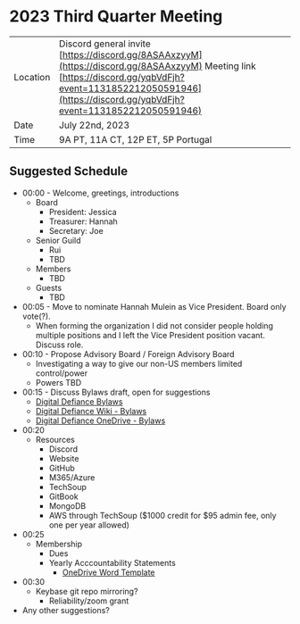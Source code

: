 # 2023 Third Quarter Meeting

|          |            |
|----------|------------|
| Location | Discord general invite [https://discord.gg/8ASAAxzyyM](https://discord.gg/8ASAAxzyyM) Meeting link [https://discord.gg/yqbVdFjh?event=1131852212050591946](https://discord.gg/yqbVdFjh?event=1131852212050591946)|
| Date     | July 22nd, 2023 |
| Time     | 9A PT, 11A CT, 12P ET, 5P Portugal |

## Suggested Schedule

- 00:00 - Welcome, greetings, introductions
  - Board
    - President: Jessica
    - Treasurer: Hannah
    - Secretary: Joe
  - Senior Guild
    - Rui
    - TBD
  - Members
    - TBD
  - Guests
    - TBD
- 00:05 - Move to nominate Hannah Mulein as Vice President. Board only vote(?).
  - When forming the organization I did not consider people holding multiple positions and I left the Vice President position vacant. Discuss role.
- 00:10 - Propose Advisory Board / Foreign Advisory Board
  - Investigating a way to give our non-US members limited control/power
  - Powers TBD 
- 00:15 - Discuss Bylaws draft, open for suggestions
  - [Digital Defiance Bylaws](https://digitaldefiance.org/bylaws)
  - [Digital Defiance Wiki - Bylaws](https://github.com/Digital-Defiance/Digital-Defiance/wiki/Bylaws)
  - [Digital Defiance OneDrive - Bylaws](https://digitaldefiance2-my.sharepoint.com/:w:/g/personal/jessica_digitaldefiance_org/EUCqhbtOOC9Knks90HWSHJ4BA9rBqzYwPh1kBmaqgcfrcw?e=bv65Nu)
- 00:20
  - Resources
    - Discord
    - Website
    - GitHub
    - M365/Azure
    - TechSoup
    - GitBook
    - MongoDB
    - AWS through TechSoup ($1000 credit for $95 admin fee, only one per year allowed)
- 00:25
  - Membership
    - Dues
    - Yearly Acccountability Statements
      - [OneDrive Word Template](https://digitaldefiance2-my.sharepoint.com/:w:/g/personal/jessica_digitaldefiance_org/EQ1TX6j4rfVOqREinRdclwQBFWSmnb7uBMY9ILW_itknsw?e=DqFsVD)
- 00:30
  - Keybase git repo mirroring?
    - Reliability/zoom grant
- Any other suggestions?
